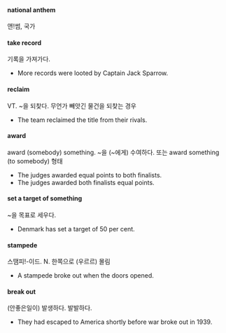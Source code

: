 #### national anthem

앤!썸, 국가 

#### take record

기록을 가져가다. 

- More records were looted by Captain Jack Sparrow. 

#### reclaim

VT. ~을 되찾다. 무언가 빼앗긴 물건을 되찾는 경우

- The team reclaimed the title from their rivals.

#### award

award (somebody) something. ~을 (~에게) 수여하다. 또는 award something (to somebody) 형태

- The judges awarded equal points to both finalists.
- The judges awarded both finalists equal points. 

#### set a target of something

~을 목표로 세우다. 

- Denmark has set a target of 50 per cent. 

#### stampede
 
 스땜피!-이드. N. 한쪽으로 (우르르) 몰림
 
 - A stampede broke out when the doors opened. 

#### break out

(안좋은일이) 발생하다. 발발하다. 

- They had escaped to America shortly before war broke out in 1939.
